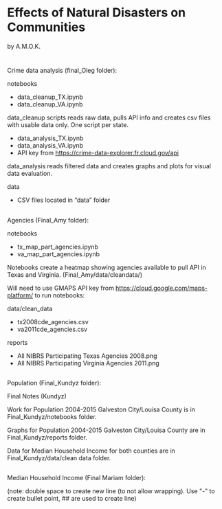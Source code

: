 ﻿# Effects of Natural Disasters on Communities
by A.M.O.K.
#
Crime data analysis (final_Oleg folder): 
 
notebooks
 - data_cleanup_TX.ipynb
 - data_cleanup_VA.ipynb
 
 data_cleanup scripts reads raw data, pulls API info and creates csv files with usable data only. One script per state. 
 
 - data_analysis_TX.ipynb 
 - data_analysis_VA.ipynb
 - API key from https://crime-data-explorer.fr.cloud.gov/api

data_analysis reads filtered data and creates graphs and plots for visual data evaluation. 
 
data
 - CSV files located in “data” folder 
##
Agencies (Final_Amy folder):
 
notebooks
 - tx_map_part_agencies.ipynb
 - va_map_part_agencies.ipynb

Notebooks create a heatmap showing agencies available to pull API in Texas and Virginia. (Final_Amy/data/cleandata/)

Will need to use GMAPS API key from https://cloud.google.com/maps-platform/ to run notebooks:

data/clean_data
 - tx2008cde_agencies.csv
 - va2011cde_agencies.csv

reports
 - All NIBRS Participating Texas Agencies 2008.png
 - All NIBRS Participating Virginia Agencies 2011.png
##
Population (Final_Kundyz folder):

Final Notes (Kundyz)

Work for Population 2004-2015 Galveston City/Louisa County is in Final_Kundyz/notebooks folder.

Graphs for Population 2004-2015 Galveston City/Louisa County are in Final_Kundyz/reports folder.

Data for Median Household Income for both counties are in Final_Kundyz/data/clean data folder. 
 
 
##
Median Household Income (Final Mariam folder):
 
(note: double space to create new line (to not allow wrapping). Use "-" to create bullet point, ## are used to create line) 
